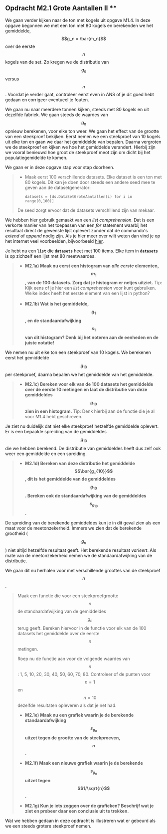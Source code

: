 ## Opdracht M2.1 Grote Aantallen II \*\*
<!--REF\label{/opdrachten-module-2/groteaantallen}-->

We gaan verder kijken naar de ton met kogels uit opgave M1.4. 
In deze opgave begonnen we met een ton met 80 kogels en berekenden we  het gemiddelde, $$g_n = \bar{m_n}$$ over de eerste $$n$$ kogels van de set. Zo kregen we de distributie van $$g_n$$ versus $$n$$.
Voordat je verder gaat, controleer eerst even in ANS of je dit goed hebt gedaan en corrigeer eventueel je fouten. 

We gaan nu naar meerdere tonnen kijken, steeds met 80 kogels en uit dezelfde fabriek. 
We gaan steeds de waardes van $$g_n$$ opnieuw berekenen, voor elke ton weer. We gaan het effect van de grootte van een steekproef bekijken. Eerst nemen we een steekproef van 10 kogels uit elke ton en gaan we daar het gemiddelde van bepalen. Daarna vergroten we de steekproef en kijken we hoe het gemiddelde verandert. Hierbij zijn we vooral benieuwd hoe groot de steekproef meot zijn om dicht bij het populatiegemidelde te komen. 

We gaan er in deze opgave stap voor stap doorheen.

 
> - Maak eerst 100 verschillende datasets. Elke dataset is een ton met 80 kogels. Dit kan je doen door steeds een andere seed mee te geven aan de datasetgenerator: 
>	
>		datasets = [ds.DataSetGroteAantallen(i) for i in range(0,100)]
>
> De seed zorgt ervoor dat de datasets verschillend zijn van mekaar.

We hebben hier gebruik gemaakt van een *list comprehension*. Dat is een verkorte manier van het toepassen van een *for* statement waarbij het resultaat direct de gewenste lijst oplevert zonder dat de commando's *extend* of *append* nodig zijn. Als je hier meer over wilt weten dan vind je op het internet veel voorbeelden, bijvoorbeeld [hier](https://www.w3schools.com/python/python_lists_comprehension.asp). 

Je hebt nu een **`list`** die **`datasets`** heet met 100 items. Elke item in **`datasets`** is op zichzelf een lijst met 80 meetwaardes.
		
> - **M2.1a) Maak nu eerst een histogram van *alle eerste* elementen, $$m_1$$, van de 100 datasets. Zorg dat je histogram er netjes uitziet.** 
> Tip: Kijk eens of je hier een *list comprehension* voor kunt gebruiken. Welke index heeft het eerste element van een lijst in python?
><br><br>
> - **M2.1b) Wat is het gemiddelde, $$g_1$$, en de standaardafwijking $$s_1$$ van dit histogram? Denk bij het noteren aan de eenheden en de juiste notatie!** 
 
 
We nemen nu uit elke ton een steekproef van 10 kogels. We berekenen eerst het gemiddelde $$g_{10}$$ per steekproef, daarna bepalen we het gemiddelde van het gemiddelde. 


> - **M2.1c) Bereken voor elk van de 100 datasets het gemiddelde over de eerste 10 metingen en laat de distributie van deze gemiddeldes $$g_{10}$$ zien in een histogram.** 
> Tip: Denk hierbij aan de functie die je al voor M1.4 hebt geschreven.

Je ziet nu duidelijk dat niet elke steekproef hetzelfde gemiddelde oplevert. Er is een bepaalde spreiding van de gemiddeldes $$g_{10}$$ die we hebben berekend. De distributie van gemiddeldes heeft dus zelf ook weer een gemiddelde en een spreiding. 

> - **M2.1d) Bereken van deze distributie het gemiddelde $$\bar{g_{10}}$$, dit is het gemiddelde van de gemiddeldes $$g_{10}$$. Bereken ook de standaardafwijking van de gemiddeldes $$s_{g_{10}}$$.**

De spreiding van de berekende gemiddeldes kun je in dit geval zien als een maat voor de meetonzekerheid. Immers we zien dat de berekende grootheid ($$g_n$$) niet altijd hetzelfde resultaat geeft. Het berekende resultaat $varieert$. Als mate van de meetonzekerheid nemen we de standaardafwijking van de distributie. 

We gaan dit nu herhalen voor met verschillende groottes van de steekproef $$n$$. 

> Maak een functie die voor een steekproefgrootte $$n$$ de standaardafwijking van de gemiddeldes $$g_n$$ terug geeft. Bereken hiervoor in de functie voor elk van de 100 datasets het gemiddelde over de eerste $$n$$ metingen. 
>
> Roep nu de functie aan voor de volgende waardes van $$n$$: 1, 5, 10, 20, 30, 40, 50, 60, 70, 80. Controleer of de punten voor $$n=1$$ en $$n=10$$ dezelfde resultaten opleveren als dat je net had. 
>
> - **M2.1e) Maak nu een grafiek waarin je de berekende standaardafwijking $$s_{g_n}$$ uitzet tegen de grootte van de steekproeven, $$n$$.** 
> 
>  
> - **M2.1f) Maak een nieuwe grafiek waarin je de berekende $$s_{g_n}$$ uitzet tegen $$1/\sqrt{n}$$.**
> 
>  
> - **M2.1g) Kun je iets zeggen over de grafieken? Beschrijf wat je ziet en probeer daar een conclusie uit te trekken.**


Wat we hebben gedaan in deze opdracht is illustreren wat er gebeurd als we een steeds grotere steekproef nemen. 



